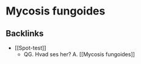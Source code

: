 # Mycosis fungoides

## Backlinks
* [[Spot-test]]
	* QG. Hvad ses her?
A. [[Mycosis fungoides]]

<!-- {BearID:2C8415FC-92E3-492E-8074-95E6B836D9CF-21052-00004E9E5A759888} -->
